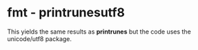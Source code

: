 # fmt - printrunesutf8

This yields the same results as **printrunes** but the code uses the unicode/utf8 package.
